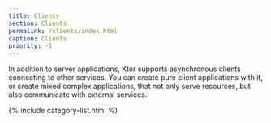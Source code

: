 ```yaml
---
title: Clients
section: Clients
permalink: /clients/index.html
caption: Clients
priority: -1 
---
```


In addition to server applications, Ktor supports asynchronous clients
connecting to other services. You can create pure client applications with it,
or create mixed complex applications, that not only serve resources, but also communicate
with external services.

{% include category-list.html %}
